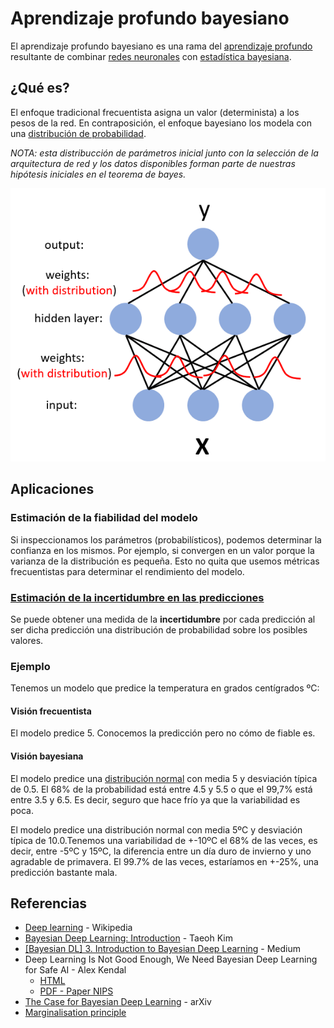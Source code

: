 # Aprendizaje profundo bayesiano

El aprendizaje profundo bayesiano es una rama del [aprendizaje profundo](https://es.wikipedia.org/wiki/Aprendizaje_profundo) resultante de combinar [redes neuronales](https://es.wikipedia.org/wiki/Red_neuronal_artificial) con [estadística bayesiana](https://es.wikipedia.org/wiki/Estad%C3%ADstica_bayesiana).


## ¿Qué es?

El enfoque tradicional frecuentista asigna un valor (determinista) a los pesos de la red. En contraposición, el enfoque bayesiano los modela con una [distribución de probabilidad](https://es.wikipedia.org/wiki/Distribuci%C3%B3n_de_probabilidad).

_NOTA: esta distribucción de parámetros inicial junto con la selección de la arquitectura de red y los datos disponibles forman parte de nuestras hipótesis iniciales en el teorema de bayes._

![](img/bdl.png)


## Aplicaciones

### Estimación de la fiabilidad del modelo
Si inspeccionamos los parámetros (probabilísticos), podemos determinar la confianza en los mismos. Por ejemplo, si convergen en un valor porque la varianza de la distribución es pequeña. Esto no quita que usemos métricas frecuentistas para determinar el rendimiento del modelo.


### [Estimación de la incertidumbre en las predicciones](uncertainty_estimation/README.md)
Se puede obtener una medida de la **incertidumbre** por cada predicción al ser dicha predicción una distribución de probabilidad sobre los posibles valores.

### Ejemplo
Tenemos un modelo que predice la temperatura en grados centígrados ºC:

#### Visión frecuentista
El modelo predice 5. Conocemos la predicción pero no cómo de fiable es.

#### Visión bayesiana
El modelo predice una [distribución normal](https://es.wikipedia.org/wiki/Distribuci%C3%B3n_normal) con media 5 y desviación típica de 0.5. El 68% de la probabilidad está entre 4.5 y 5.5 o que el 99,7% está entre 3.5 y 6.5. Es decir, seguro que hace frío ya que la variabilidad es poca.

El modelo predice una distribución normal con media 5ºC y desviación típica de 10.0.Tenemos una variabilidad de +-10ºC el 68% de las veces, es decir, entre -5ºC y 15ºC, la diferencia entre un día duro de invierno y uno agradable de primavera. El 99.7% de las veces, estaríamos en +-25%, una predicción bastante mala.


## Referencias
* [Deep learning](https://en.wikipedia.org/wiki/Deep_learning) - Wikipedia
* [Bayesian Deep Learning: Introduction](https://taeoh-kim.github.io/blog/bayesian1/) - Taeoh Kim
* [[Bayesian DL] 3. Introduction to Bayesian Deep Learning](https://medium.com/jun-devpblog/bayesian-dl-3-introduction-to-bayesian-deep-learning-af877845dde1) - Medium
* Deep Learning Is Not Good Enough, We Need Bayesian Deep Learning for Safe AI - Alex Kendal
  * [HTML](https://alexgkendall.com/computer_vision/bayesian_deep_learning_for_safe_ai/)
  * [PDF - Paper NIPS](https://papers.nips.cc/paper/7141-what-uncertainties-do-we-need-in-bayesian-deep-learning-for-computer-vision.pdf)
* [The Case for Bayesian Deep Learning](https://arxiv.org/abs/2001.10995) - arXiv
* [Marginalisation principle](http://users.ics.aalto.fi/harri/thesis/valpola_thesis/node16.html)

